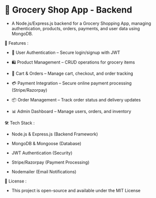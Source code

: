 # 🛒 Grocery Shop App - Backend

   -  A Node.js/Express.js backend for a Grocery Shopping App, managing authentication, products, orders, payments, and user data using MongoDB.

🚀 Features :

   -  🔐 User Authentication – Secure login/signup with JWT

   -  🛍️ Product Management – CRUD operations for grocery items

   -  🛒 Cart & Orders – Manage cart, checkout, and order tracking

   -  💳 Payment Integration – Secure online payment processing (Stripe/Razorpay)

   -  📦 Order Management – Track order status and delivery updates

   -  📊 Admin Dashboard – Manage users, orders, and inventory

🛠️ Tech Stack :

   -  Node.js & Express.js (Backend Framework)

   -  MongoDB & Mongoose (Database)
 
   -  JWT Authentication (Security)

   -  Stripe/Razorpay (Payment Processing)

   -   Nodemailer (Email Notifications)

📄 License :

   -  This project is open-source and available under the MIT License

     
